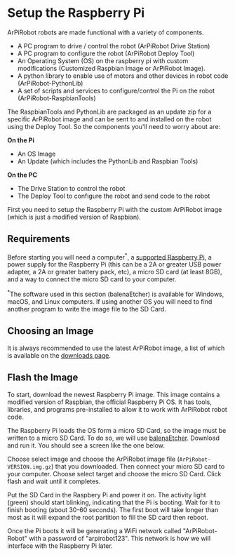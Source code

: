 # Setup the Raspberry Pi
ArPiRobot robots are made functional with a variety of components.

- A PC program to drive / control the robot (ArPiRobot Drive Station)
- A PC program to configure the robot (ArPiRobot Deploy Tool)
- An Operating System (OS) on the raspberry pi with custom modifications (Customized Raspbian Image or ArPiRobot Image).
- A python library to enable use of motors and other devices in robot code (ArPiRobot-PythonLib)
- A set of scripts and services to configure/control the Pi on the robot (ArPiRobot-RaspbianTools)

The RaspbianTools and PythonLib are packaged as an update zip for a specific ArPiRobot image and can be sent to and installed on the robot using the Deploy Tool. So the components you'll need to worry about are:

**On the Pi**

- An OS Image
- An Update (which includes the PythonLib and Raspbian Tools)

**On the PC**

- The Drive Station to control the robot
- The Deploy Tool to configure the robot and send code to the robot

First you need to setup the Raspberry Pi with the custom ArPiRobot image (which is just a modified version of Raspbian).

## Requirements
Before starting you will need a computer<sup>&ast;</sup>, a [supported Raspberry Pi](../starting/supportedhardware.md), a power supply for the Raspberry Pi (this can be a 2A or greater USB power adapter, a 2A or greater battery pack, etc), a micro SD card (at least 8GB), and a way to connect the micro SD card to your computer.

<sup>&ast;</sup>The software used in this section (balenaEtcher) is available for Windows, macOS, and Linux computers. If using another OS you will need to find another program to write the image file to the SD Card.

## Choosing an Image
It is always recommended to use the latest ArPiRobot image, a list of which is available on the [downloads page](../downloads.md).


## Flash the Image
To start, download the newest Raspberry Pi image. This image contains a modified version of Raspbian, the official Raspberry Pi OS. It has tools, libraries, and programs pre-installed to allow it to work with ArPiRobot robot code. 

The Raspberry Pi loads the OS form a micro SD Card, so the image must be written to a micro SD Card. To do so, we will use [balenaEtcher](https://www.balena.io/etcher/). Download and run it. You should see a screen like the one below.

Choose select image and choose the ArPiRobot image file (`ArPiRobot-VERSION.img.gz`) that you downloaded. Then connect your micro SD card to your computer. Choose select target and choose the micro SD Card. Click flash and wait until it completes.

Put the SD Card in the Raspbery Pi and power it on. The activity light (green) should start blinking, indicating that the Pi is booting. Wait for it to finish booting (about 30-60 seconds). The first boot will take longer than most as it will expand the root partition to fill the SD card then reboot.

Once the Pi boots it will be generating a WiFi network called "ArPiRobot-Robot" with a password of "arpirobot123". This network is how we will interface with the Raspberry Pi later.